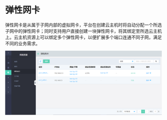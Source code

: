 # 弹性网卡

弹性网卡是从属于子网内部的虚拟网卡，平台在创建云主机时将自动分配一个所选子网中的弹性网卡；同时支持用户直接创建一块弹性网卡，将其绑定至所选云主机上。云主机资源上可以绑定多个弹性网卡，以便扩展多个端口连通不同子网，满足不同的业务需求。

![Ports-1](../../../../../image/JD-Cloud-Swift/Ports-1.png)


